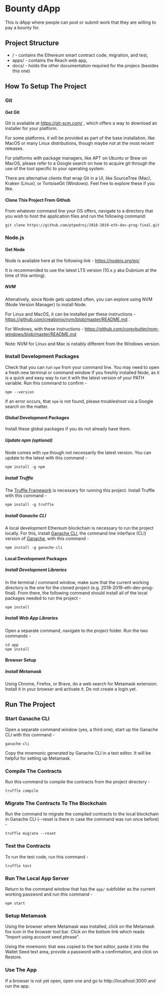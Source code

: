 # Bounty dApp

This is dApp where people can post or submit work that they are willing to pay a bounty for.

## Project Structure
* / - contains the Ethereum smart contract code, migration, and test,
* apps/ - contains the Reach web app,
* docs/ - holds the other documentation required for the projecs (besides this one)

## How To Setup The Project
### Git
#### Get Git
Git is available at https://git-scm.com/ , which offers a way to download an installer for your platform. 

For some platforms, it will be provided as part of the base installation, like MacOS or many Linux distributions, though maybe not at the most recent releases.

For platforms with package managers, like APT on Ubuntu or Brew on MacOS, please refer to a Google search on how to acquire git through the use of the tool specific to your operating system.

There are alternative clients that wrap Git in a UI, like SourceTree (Mac), Kraken (Linux), or TortoiseGit (Windows). Feel free to explore these if you like.

#### Clone This Project From Github
From whatever command line your OS offers, navigate to a directory that you wish to host the application files and run the following command:
```
git clone https://github.com/ptpedroj/2018-2019-eth-dev-prog-final.git
```

### Node.js
#### Get Node
Node is available here at the following link -
https://nodejs.org/en/

It is recommended to use the latest LTS version (10.x.y aka Dubnium at the time of this writing).

##### NVM
Altenatively, since Node gets updated often, you can explore using NVM (Node Version Manager) to install Node. 

For Linux and MacOS, it can be installed per these instructions - https://github.com/creationix/nvm/blob/master/README.md . 

For Windows, with these instructions - https://github.com/coreybutler/nvm-windows/blob/master/README.md

Note: NVM for Linux and Mac is notably different from the Windows version.


### Install Development Packages
Check that you can run `npm` from your command line. You may need to open a fresh new terminal or command window if you freshly installed Node, as it is a quick and easy way to run it with the latest version of your PATH variable. Run this command to confirm - 
```
npm --version
```
If an error occurs, that `npm` is not found, please troubleshoot via a Google search on the matter.

#### Global Development Packages
Install these global packages if you do not already have them.

##### Update npm (optional)
Node comes with `npm` though not necessarily the latest version. You can update to the latest with this command -
```
npm install -g npm
```

##### Install Truffle
The [Truffle Framework](https://truffleframework.com/) is necessary for running this project. Install Truffle with this command -
```
npm install -g truffle
```

##### Install Ganache CLI
A local development Ethereum blockchain is necessary to run the project locally. For this, install [Ganache CLI](https://github.com/trufflesuite/ganache-cli), the command line interface (CLI) version of [Ganache](https://truffleframework.com/ganache), with this command -
```
npm install -g ganache-cli
```

#### Local Development Packages
##### Install Development Libraries
In the terminal / command window, make sure that the current working directory is the one for the cloned project (e.g. 2018-2019-eth-dev-prog-final). From there, the following command should install all of the local packages needed to run the project - 
```
npm install
```

##### Install Web App Libraries
Open a separate command, navigate to the project folder. Run the two commands -
```
cd app
npm install
```

#### Browser Setup
##### Install Metamask
Using Chrome, Firefox, or Brave, do a web search for Metamask extension. Install it in your browser and activate it. Do not create a login yet.

## Run The Project
### Start Ganache CLI
Open a separate command window (yes, a third one), start up the Ganache CLI with this command -
```
ganache-cli
``` 
Copy the mnemonic generated by Ganache CLI in a text editor. It will be helpful for setting up Metamask.

### Compile The Contracts
Run this command to compile the contracts from the project directory - 
```
truffle compile
```

### Migrate The Contracts To The Blockchain
Run the command to migrate the compiled contracts to the local blockchain in Ganache CLI (--reset is there in case the command was run once before) -
```
truffle migrate --reset
```

### Test the Contracts
To run the test code, run this command -
```
truffle test
```

### Run The Local App Server
Return to the command window that has the `app/` subfolder as the current working password and run this command -
```
npm start
```

### Setup Metamask
Using the browser where Metamask was installed, click on the Metamask fox icon in the browser tool bar. Click on the bottom link which reads "Import using account seed phrase".

Using the mnemonic that was copied to the text editor, paste it into the Wallet Seed text area, provide a password with a confirmation, and click on Restore.

### Use The App
If a browser is not yet open, open one and go to http://localhost:3000 and run the app.